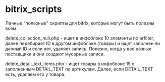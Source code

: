 # bitrix_scripts
Личные "полезные" скрипты для bitrix, которые могут быть полезны всем.


delete_collection_null.php - ищет в инфоблоке 10 элементы по arfilter, далее перебирает ID в другом инфоблоке (товары) и ищет заполнен ли данный ID и если нет, удаляет запись.
Полезно, когда у вас разные поставщики и они создают мусорные записи.


delete_detail_text_items.php - ищет товары в инфоблоке 15 с заполненным DETAIL_TEXT по артикулам. Далее, если DETAIL_TEXT есть, удаляем его у товара.

